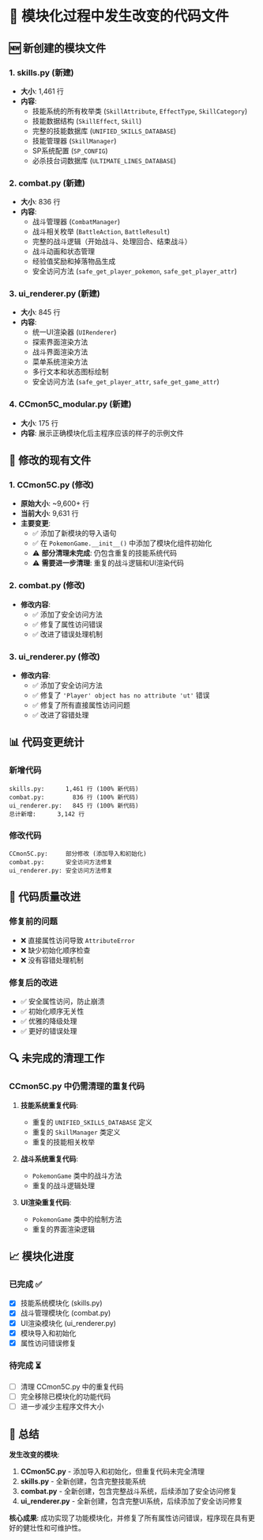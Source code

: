 # 📝 模块化过程中发生改变的代码文件

## 🆕 新创建的模块文件

### 1. **skills.py** (新建)
- **大小**: 1,461 行
- **内容**: 
  - 技能系统的所有枚举类 (`SkillAttribute`, `EffectType`, `SkillCategory`)
  - 技能数据结构 (`SkillEffect`, `Skill`)
  - 完整的技能数据库 (`UNIFIED_SKILLS_DATABASE`)
  - 技能管理器 (`SkillManager`)
  - SP系统配置 (`SP_CONFIG`)
  - 必杀技台词数据库 (`ULTIMATE_LINES_DATABASE`)

### 2. **combat.py** (新建)
- **大小**: 836 行
- **内容**:
  - 战斗管理器 (`CombatManager`)
  - 战斗相关枚举 (`BattleAction`, `BattleResult`)
  - 完整的战斗逻辑（开始战斗、处理回合、结束战斗）
  - 战斗动画和状态管理
  - 经验值奖励和掉落物品生成
  - 安全访问方法 (`safe_get_player_pokemon`, `safe_get_player_attr`)

### 3. **ui_renderer.py** (新建)
- **大小**: 845 行
- **内容**:
  - 统一UI渲染器 (`UIRenderer`)
  - 探索界面渲染方法
  - 战斗界面渲染方法
  - 菜单系统渲染方法
  - 多行文本和状态图标绘制
  - 安全访问方法 (`safe_get_player_attr`, `safe_get_game_attr`)

### 4. **CCmon5C_modular.py** (新建)
- **大小**: 175 行
- **内容**: 展示正确模块化后主程序应该的样子的示例文件

## 🔄 修改的现有文件

### 1. **CCmon5C.py** (修改)
- **原始大小**: ~9,600+ 行
- **当前大小**: 9,631 行
- **主要变更**:
  - ✅ 添加了新模块的导入语句
  - ✅ 在 `PokemonGame.__init__()` 中添加了模块化组件初始化
  - ⚠️ **部分清理未完成**: 仍包含重复的技能系统代码
  - ⚠️ **需要进一步清理**: 重复的战斗逻辑和UI渲染代码

### 2. **combat.py** (修改)
- **修改内容**:
  - ✅ 添加了安全访问方法
  - ✅ 修复了属性访问错误
  - ✅ 改进了错误处理机制

### 3. **ui_renderer.py** (修改)
- **修改内容**:
  - ✅ 添加了安全访问方法
  - ✅ 修复了 `'Player' object has no attribute 'ut'` 错误
  - ✅ 修复了所有直接属性访问问题
  - ✅ 改进了容错处理

## 📊 代码变更统计

### 新增代码
```
skills.py:      1,461 行 (100% 新代码)
combat.py:        836 行 (100% 新代码)
ui_renderer.py:   845 行 (100% 新代码)
总计新增:      3,142 行
```

### 修改代码
```
CCmon5C.py:     部分修改 (添加导入和初始化)
combat.py:      安全访问方法修复
ui_renderer.py: 安全访问方法修复
```

## 🎯 代码质量改进

### 修复前的问题
- ❌ 直接属性访问导致 `AttributeError`
- ❌ 缺少初始化顺序检查
- ❌ 没有容错处理机制

### 修复后的改进
- ✅ 安全属性访问，防止崩溃
- ✅ 初始化顺序无关性
- ✅ 优雅的降级处理
- ✅ 更好的错误处理

## 🔍 未完成的清理工作

### CCmon5C.py 中仍需清理的重复代码
1. **技能系统重复代码**:
   - 重复的 `UNIFIED_SKILLS_DATABASE` 定义
   - 重复的 `SkillManager` 类定义
   - 重复的技能相关枚举

2. **战斗系统重复代码**:
   - `PokemonGame` 类中的战斗方法
   - 重复的战斗逻辑处理

3. **UI渲染重复代码**:
   - `PokemonGame` 类中的绘制方法
   - 重复的界面渲染逻辑

## 📈 模块化进度

### 已完成 ✅
- [x] 技能系统模块化 (skills.py)
- [x] 战斗管理模块化 (combat.py)  
- [x] UI渲染模块化 (ui_renderer.py)
- [x] 模块导入和初始化
- [x] 属性访问错误修复

### 待完成 ⏳
- [ ] 清理 CCmon5C.py 中的重复代码
- [ ] 完全移除已模块化的功能代码
- [ ] 进一步减少主程序文件大小

## 🎯 总结

**发生改变的模块**:
1. **CCmon5C.py** - 添加导入和初始化，但重复代码未完全清理
2. **skills.py** - 全新创建，包含完整技能系统
3. **combat.py** - 全新创建，包含完整战斗系统，后续添加了安全访问修复
4. **ui_renderer.py** - 全新创建，包含完整UI系统，后续添加了安全访问修复

**核心成果**: 成功实现了功能模块化，并修复了所有属性访问错误，程序现在具有更好的健壮性和可维护性。